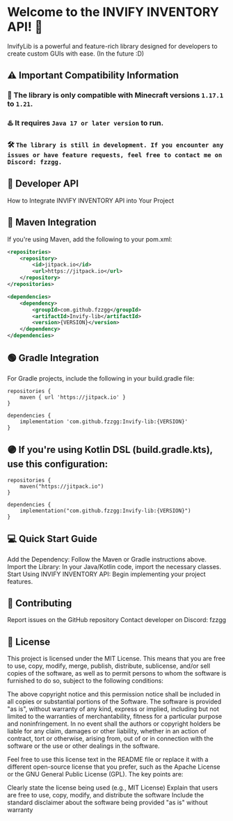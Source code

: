 
# Welcome to the INVIFY INVENTORY API! 🚀

InvifyLib is a powerful and feature-rich library designed for developers to create custom GUIs with ease. (In the future :D)

## ⚠️ Important Compatibility Information

### 📖 The library is only compatible with Minecraft versions ```1.17.1``` to ```1.21```.

### ♨️ It requires ```Java 17 or later version``` to run.

### 🛠️ ```The library is still in development. If you encounter any issues or have feature requests, feel free to contact me on Discord: fzzgg.```

## 👷 Developer API

How to Integrate INVIFY INVENTORY API into Your Project

## 🔵 Maven Integration

If you're using Maven, add the following to your pom.xml:

```xml
<repositories>
    <repository>
        <id>jitpack.io</id>
        <url>https://jitpack.io</url>
    </repository>
</repositories>

```

```xml
<dependencies>
    <dependency>
        <groupId>com.github.fzzgg</groupId>
        <artifactId>Invify-lib</artifactId>
        <version>{VERSION}</version>
    </dependency>
</dependencies>

```

## 🟢 Gradle Integration

For Gradle projects, include the following in your build.gradle file:

```
repositories {
    maven { url 'https://jitpack.io' }
}

```
```
dependencies {
    implementation 'com.github.fzzgg:Invify-lib:{VERSION}'
}

```

## 🟣 If you're using Kotlin DSL (build.gradle.kts), use this configuration:

```
repositories {
    maven("https://jitpack.io")
}
```

```
dependencies {
    implementation("com.github.fzzgg:Invify-lib:{VERSION}")
}

```
## 💻 Quick Start Guide

Add the Dependency: Follow the Maven or Gradle instructions above.
Import the Library: In your Java/Kotlin code, import the necessary classes.
Start Using INVIFY INVENTORY API: Begin implementing your project features.

## 🤝 Contributing

Report issues on the GitHub repository
Contact developer on Discord: fzzgg

## 📜 License

This project is licensed under the MIT License. This means that you are free to use, copy, modify, merge, publish, distribute, sublicense, and/or sell copies of the software, as well as to permit persons to whom the software is furnished to do so, subject to the following conditions:

The above copyright notice and this permission notice shall be included in all copies or substantial portions of the Software.
The software is provided "as is", without warranty of any kind, express or implied, including but not limited to the warranties of merchantability, fitness for a particular purpose and noninfringement. In no event shall the authors or copyright holders be liable for any claim, damages or other liability, whether in an action of contract, tort or otherwise, arising from, out of or in connection with the software or the use or other dealings in the software.

Feel free to use this license text in the README file or replace it with a different open-source license that you prefer, such as the Apache License or the GNU General Public License (GPL). The key points are:

Clearly state the license being used (e.g., MIT License)
Explain that users are free to use, copy, modify, and distribute the software
Include the standard disclaimer about the software being provided "as is" without warranty
